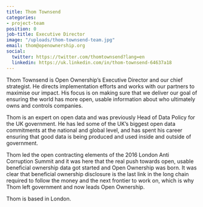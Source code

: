 ```yaml
---
title: Thom Townsend
categories:
- project-team
position: 0
job-title: Executive Director
image: "/uploads/thom-townsend-team.jpg"
email: thom@openownership.org
social:
  twitter: https://twitter.com/thomtownsend?lang=en
  linkedin: https://uk.linkedin.com/in/thom-townsend-64637a18
---
```


Thom Townsend is Open Ownership’s Executive Director and our chief strategist. He directs implementation efforts and works with our partners to maximise our impact. His focus is on making sure that we deliver our goal of ensuring the world has more open, usable information about who ultimately owns and controls companies.

Thom is an expert on open data and was previously Head of Data Policy for the UK government. He has led some of the UK’s biggest open data commitments at the national and global level, and has spent his career ensuring that good data is being produced and used inside and outside of government.

Thom led the open contracting elements of the 2016 London Anti Corruption Summit and it was here that the real push towards open, usable beneficial ownership data got started and Open Ownership was born. It was clear that beneficial ownership disclosure is the last link in the long chain required to follow the money and the next frontier to work on, which is why Thom left government and now leads Open Ownership.

Thom is based in London.

